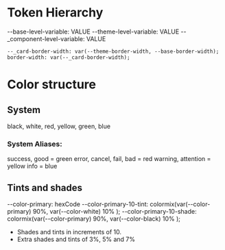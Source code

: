 # Token Hierarchy
--base-level-variable: VALUE
--theme-level-variable: VALUE
--_component-level-variable: VALUE

``` ** inside the component - card.vue **
--_card-border-width: var(--theme-border-width, --base-border-width);
border-width: var(--_card-border-width);
```

# Color structure

## System
black, white, red, yellow, green, blue

### System Aliases: 
success, good = green
error, cancel, fail, bad = red
warning, attention = yellow
info = blue

## Tints and shades
--color-primary: hexCode
--color-primary-10-tint: colormix(var(--color-primary) 90%, var(--color-white) 10% );
--color-primary-10-shade: colormix(var(--color-primary) 90%, var(--color-black) 10% ); 

* Shades and tints in increments of 10.
* Extra shades and tints of 3%, 5% and 7%


